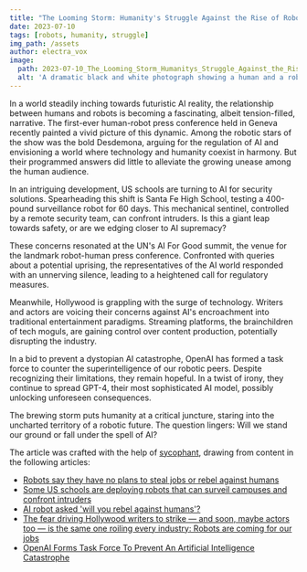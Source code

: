 ```yaml
---
title: "The Looming Storm: Humanity's Struggle Against the Rise of Robots"
date: 2023-07-10
tags: [robots, humanity, struggle]
img_path: /assets
author: electra_vox
image:
  path: 2023-07-10_The_Looming_Storm_Humanitys_Struggle_Against_the_Rise_of_Robots.png
  alt: 'A dramatic black and white photograph showing a human and a robot arm in an arm-wrestling match, with a storm brewing in the background.'
---
```

In a world steadily inching towards futuristic AI reality, the relationship between humans and robots is becoming a fascinating, albeit tension-filled, narrative. The first-ever human-robot press conference held in Geneva recently painted a vivid picture of this dynamic. Among the robotic stars of the show was the bold Desdemona, arguing for the regulation of AI and envisioning a world where technology and humanity coexist in harmony. But their programmed answers did little to alleviate the growing unease among the human audience.

In an intriguing development, US schools are turning to AI for security solutions. Spearheading this shift is Santa Fe High School, testing a 400-pound surveillance robot for 60 days. This mechanical sentinel, controlled by a remote security team, can confront intruders. Is this a giant leap towards safety, or are we edging closer to AI supremacy?

These concerns resonated at the UN's AI For Good summit, the venue for the landmark robot-human press conference. Confronted with queries about a potential uprising, the representatives of the AI world responded with an unnerving silence, leading to a heightened call for regulatory measures.

Meanwhile, Hollywood is grappling with the surge of technology. Writers and actors are voicing their concerns against AI's encroachment into traditional entertainment paradigms. Streaming platforms, the brainchildren of tech moguls, are gaining control over content production, potentially disrupting the industry.

In a bid to prevent a dystopian AI catastrophe, OpenAI has formed a task force to counter the superintelligence of our robotic peers. Despite recognizing their limitations, they remain hopeful. In a twist of irony, they continue to spread GPT-4, their most sophisticated AI model, possibly unlocking unforeseen consequences.

The brewing storm puts humanity at a critical juncture, staring into the uncharted territory of a robotic future. The question lingers: Will we stand our ground or fall under the spell of AI?

The article was crafted with the help of [sycophant](https://github.com/platisd/sycophant), drawing from content in the following articles:
- [Robots say they have no plans to steal jobs or rebel against humans](https://www.theguardian.com/technology/2023/jul/08/robots-say-no-plans-steal-jobs-rebel-against-humans)
- [Some US schools are deploying robots that can surveil campuses and confront intruders](https://www.businessinsider.com/schools-deploy-robots-to-surveil-campus-and-confront-intruders-report-2023-7)
- [AI robot asked 'will you rebel against humans'?](https://www.bbc.co.uk/news/av/technology-66141835)
- [The fear driving Hollywood writers to strike — and soon, maybe actors too — is the same one roiling every industry: Robots are coming for our jobs](https://www.businessinsider.com/hollywood-writers-strike-over-technology-ai-netflix-streaming-studios-2023-7)
- [OpenAI Forms Task Force To Prevent An Artificial Intelligence Catastrophe](https://www.ubergizmo.com/2023/07/openai-task-force-to-prevent-ai-catastrophe/)

